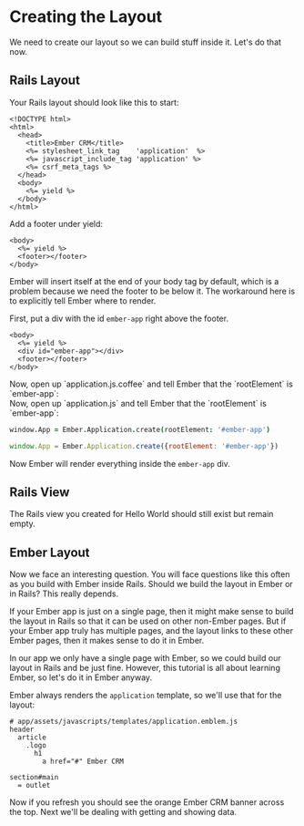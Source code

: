 # Creating the Layout

We need to create our layout so we can build stuff inside it. Let's do that now.

## Rails Layout

Your Rails layout should look like this to start:

```erb
<!DOCTYPE html>
<html>
  <head>
    <title>Ember CRM</title>
    <%= stylesheet_link_tag    'application'  %>
    <%= javascript_include_tag 'application' %>
    <%= csrf_meta_tags %>
  </head>
  <body>
    <%= yield %>
  </body>
</html>
```

Add a footer under yield:

```erb
<body>
  <%= yield %>
  <footer></footer>
</body>
```

Ember will insert itself at the end of your body tag by default, which is a problem because we need the footer to be below it. The workaround here is to explicitly tell Ember where to render.

First, put a div with the id `ember-app` right above the footer.

```erb
<body>
  <%= yield %>
  <div id="ember-app"></div>
  <footer></footer>
</body>
```

<div class="coffeescript">
Now, open up `application.js.coffee` and tell Ember that the `rootElement` is `ember-app`:
</div>

<div class="javascript">
Now, open up `application.js` and tell Ember that the `rootElement` is `ember-app`:
</div>

```coffee
window.App = Ember.Application.create(rootElement: '#ember-app')
```
```javascript
window.App = Ember.Application.create({rootElement: '#ember-app'})
```

Now Ember will render everything inside the `ember-app` div.

## Rails View

The Rails view you created for Hello World should still exist but remain empty.

## Ember Layout

Now we face an interesting question. You will face questions like this often as you build with Ember inside Rails. Should we build the layout in Ember or in Rails? This really depends.

If your Ember app is just on a single page, then it might make sense to build the layout in Rails so that it can be used on other non-Ember pages. But if your Ember app truly has multiple pages, and the layout links to these other Ember pages, then it makes sense to do it in Ember.

In our app we only have a single page with Ember, so we could build our layout in Rails and be just fine. However, this tutorial is all about learning Ember, so let's do it in Ember anyway.

Ember always renders the `application` template, so we'll use that for the layout:

```
# app/assets/javascripts/templates/application.emblem.js
header
  article
    .logo
      h1
        a href="#" Ember CRM

section#main
  = outlet
```

Now if you refresh you should see the orange Ember CRM banner across the top. Next we'll be dealing with getting and showing data.
